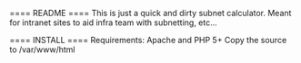 ==== README ====
This is just a quick and dirty subnet calculator. Meant for intranet sites to aid infra team with subnetting, etc...


==== INSTALL ====
Requirements: Apache and PHP 5+
Copy the source to /var/www/html

